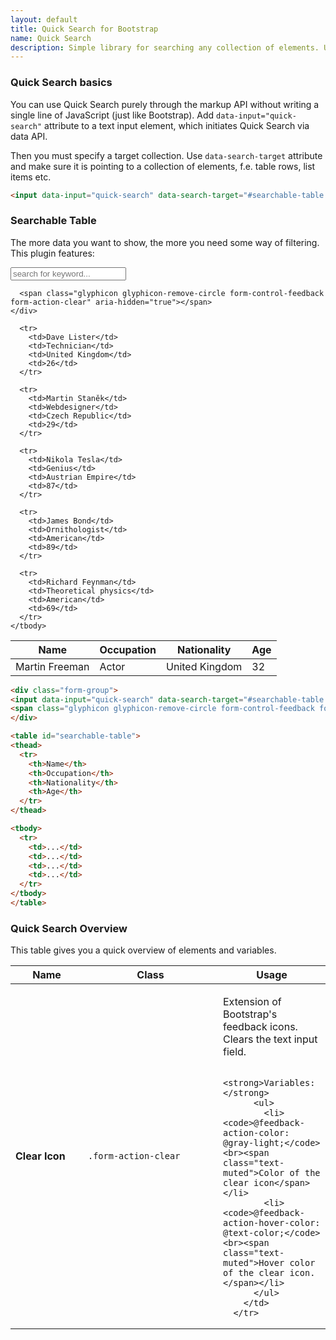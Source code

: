 ```yaml
---
layout: default
title: Quick Search for Bootstrap
name: Quick Search
description: Simple library for searching any collection of elements. Useful for prototyping, when you don't have backend funcionality implemented, or for production, when you require ultra simple searching solution.
---
```


### Quick Search basics

You can use Quick Search purely through the markup API without writing a single line of JavaScript (just like Bootstrap). Add `data-input="quick-search"` attribute to a text input element, which initiates Quick Search via data API.

Then you must specify a target collection. Use `data-search-target` attribute and make sure it is pointing to a collection of elements, f.e. table rows, list items etc.

~~~html
<input data-input="quick-search" data-search-target="#searchable-table tbody > tr" name="quick-search">
~~~

### Searchable Table

The more data you want to show, the more you need some way of filtering. This plugin features:

<div class="sw-example">
  <div class="sw-panel">
    <div class="form-group">
      <!-- data-input="quick-search" -->
      <input class="form-control" data-input="quick-search" data-search-target="#searchable tbody > tr" placeholder="search for keyword..." name="quick-search-2" data-noresult-text="No results for given keyword...">

      <span class="glyphicon glyphicon-remove-circle form-control-feedback form-action-clear" aria-hidden="true"></span>
    </div>
  </div>

  <table id="searchable" class="table">
    <thead>
      <tr>
        <th>Name</th>
        <th>Occupation</th>
        <th>Nationality</th>
        <th>Age</th>
      </tr>
    </thead>
    <tbody>
      <tr>
        <td>Martin Freeman</td>
        <td>Actor</td>
        <td>United Kingdom</td>
        <td>32</td>
      </tr>

      <tr>
        <td>Dave Lister</td>
        <td>Technician</td>
        <td>United Kingdom</td>
        <td>26</td>
      </tr>

      <tr>
        <td>Martin Staněk</td>
        <td>Webdesigner</td>
        <td>Czech Republic</td>
        <td>29</td>
      </tr>

      <tr>
        <td>Nikola Tesla</td>
        <td>Genius</td>
        <td>Austrian Empire</td>
        <td>87</td>
      </tr>

      <tr>
        <td>James Bond</td>
        <td>Ornithologist</td>
        <td>American</td>
        <td>89</td>
      </tr>

      <tr>
        <td>Richard Feynman</td>
        <td>Theoretical physics</td>
        <td>American</td>
        <td>69</td>
      </tr>
    </tbody>
  </table>
</div>

~~~html
<div class="form-group">
<input data-input="quick-search" data-search-target="#searchable-table tbody > tr" name="quick-search">
<span class="glyphicon glyphicon-remove-circle form-control-feedback form-action-clear" aria-hidden="true"></span>
</div>

<table id="searchable-table">
<thead>
  <tr>
    <th>Name</th>
    <th>Occupation</th>
    <th>Nationality</th>
    <th>Age</th>
  </tr>
</thead>

<tbody>
  <tr>
    <td>...</td>
    <td>...</td>
    <td>...</td>
    <td>...</td>
  </tr>
</tbody>
</table>
~~~

### Quick Search Overview

This table gives you a quick overview of elements and variables.

<div class="table-responsive sw-table">
  <table class="table table-bordered">
    <thead>
     <tr>
       <th style="width: 100px">Name</th>
       <th style="width: 200px">Class</th>
       <th>Usage</th>
     </tr>
    </thead>
    <tbody>
      <tr>
        <td><strong>Clear Icon</strong></td>
        <td><code>.form-action-clear</code></td>
        <td>
          <p>Extension of Bootstrap's feedback icons. Clears the text input field.</p>

          <strong>Variables:</strong>
          <ul>
            <li><code>@feedback-action-color: @gray-light;</code><br><span class="text-muted">Color of the clear icon</span></li>
            <li><code>@feedback-action-hover-color: @text-color;</code><br><span class="text-muted">Hover color of the clear icon.</span></li>
          </ul>
        </td>
      </tr>
   </tbody>
  </table>
</div>
